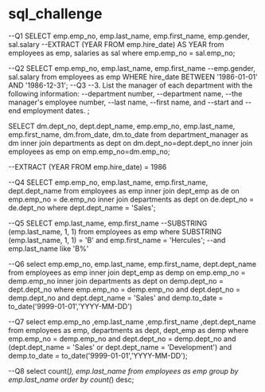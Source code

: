 # sql_challenge
--Q1
SELECT 
emp.emp_no, emp.last_name, emp.first_name, emp.gender, sal.salary
--EXTRACT (YEAR FROM emp.hire_date) AS YEAR
from 
 employees as emp, salaries as sal
where
emp.emp_no = sal.emp_no;

--Q2
SELECT 
emp.emp_no, emp.last_name, emp.first_name --emp.gender, sal.salary
from 
employees as emp
WHERE hire_date BETWEEN '1986-01-01' AND '1986-12-31';
--Q3
--3. List the manager of each department with the following information: 
--department number,
--department name, 
--the manager's employee number, 
--last name, 
--first name, and 
--start and 
--end employment dates.
;

SELECT 
  dm.dept_no,
  dept.dept_name,
  emp.emp_no,
  emp.last_name, 
  emp.first_name, 
  dm.from_date,
  dm.to_date
from 
 department_manager as dm inner join departments as dept on dm.dept_no=dept.dept_no
 inner join employees as emp on emp.emp_no=dm.emp_no;

--EXTRACT (YEAR FROM emp.hire_date) = 1986

--Q4
SELECT 
  emp.emp_no,
  emp.last_name, 
  emp.first_name,
  dept.dept_name
from 
 employees as emp inner join dept_emp as de on emp.emp_no = de.emp_no inner join departments as dept on de.dept_no = de.dept_no
where dept.dept_name = 'Sales';

--Q5
SELECT 
  emp.last_name, 
  emp.first_name
  --SUBSTRING (emp.last_name, 1, 1)
from 
  employees as emp
where
SUBSTRING (emp.last_name, 1, 1) = 'B' and
emp.first_name = 'Hercules';
--and emp.last_name like 'B%'

--Q6
select 
  emp.emp_no,
  emp.last_name,
  emp.first_name,
  dept.dept_name
from
 employees as emp inner join dept_emp as demp on emp.emp_no = demp.emp_no inner join departments as dept on demp.dept_no = dept.dept_no
where
 emp.emp_no = demp.emp_no and
 dept.dept_no = demp.dept_no and 
 dept.dept_name = 'Sales' and 
 demp.to_date = to_date('9999-01-01','YYYY-MM-DD')
 
--Q7
 select 
  emp.emp_no
  ,emp.last_name
  ,emp.first_name
  ,dept.dept_name
from
 employees as emp,
 departments as dept,
 dept_emp as demp
where
 emp.emp_no = demp.emp_no and
 dept.dept_no = demp.dept_no and 
 (dept.dept_name = 'Sales' or  dept.dept_name = 'Development') and
 demp.to_date = to_date('9999-01-01','YYYY-MM-DD');
 
--Q8
select 
count(*), 
emp.last_name
from 
 employees as emp
 group by emp.last_name
 order by count(*) desc;
  
